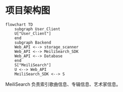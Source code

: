 # 项目架构图
```mermaid
flowchart TD
    subgraph User_Client
    U["User_Client"]
    end
    subgraph Backend
    Web_API <--> storage_scanner
    Web_API <--> MeiliSearch_SDK
    Web_API <--> Database
    end
    S["MeiliSearch"]
    U <--> Web_API
    MeiliSearch_SDK <--> S
```

MeiliSearch 负责索引歌曲信息、专辑信息、艺术家信息。